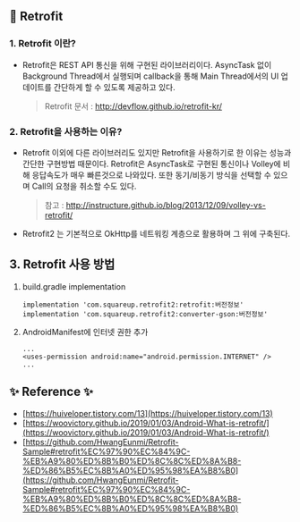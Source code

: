 
## 📌 Retrofit

### 1. Retrofit 이란?

- Retrofit은 REST API 통신을 위해 구현된 라이브러리이다. AsyncTask 없이 Background Thread에서 실행되며 callback을 통해 Main Thread에서의 UI 업데이트를 간단하게 할 수 있도록 제공하고 있다.

    > Retrofit 문서 : http://devflow.github.io/retrofit-kr/
   
  
### 2. Retrofit을 사용하는 이유?
- Retrofit 이외에 다른 라이브러리도 있지만 Retrofit을 사용하기로 한 이유는 성능과 간단한 구현방법 때문이다. Retrofit은 AsyncTask로 구현된 통신이나 Volley에 비해 응답속도가 매우 빠른것으로 나와있다. 또한 동기/비동기 방식을 선택할 수 있으며 Call의 요청을 취소할 수도 있다.

    > 참고 : http://instructure.github.io/blog/2013/12/09/volley-vs-retrofit/

- Retrofit2 는 기본적으로 OkHttp를 네트워킹 계층으로 활용하며 그 위에 구축된다.


## 3. Retrofit 사용 방법

1) build.gradle implementation
   
    ```
    implementation 'com.squareup.retrofit2:retrofit:버전정보'
    implementation 'com.squareup.retrofit2:converter-gson:버전정보'
    ```
   
2) AndroidManifest에 인터넷 권한 추가
   
   ```
   ...
   <uses-permission android:name="android.permission.INTERNET" />
   ...
   ```

## ✨ Reference ✨

- [https://huiveloper.tistory.com/13](https://huiveloper.tistory.com/13)
- [https://woovictory.github.io/2019/01/03/Android-What-is-retrofit/](https://woovictory.github.io/2019/01/03/Android-What-is-retrofit/)
- [https://github.com/HwangEunmi/Retrofit-Sample#retrofit%EC%97%90%EC%84%9C-%EB%A9%80%ED%8B%B0%ED%8C%8C%ED%8A%B8-%ED%86%B5%EC%8B%A0%ED%95%98%EA%B8%B0](https://github.com/HwangEunmi/Retrofit-Sample#retrofit%EC%97%90%EC%84%9C-%EB%A9%80%ED%8B%B0%ED%8C%8C%ED%8A%B8-%ED%86%B5%EC%8B%A0%ED%95%98%EA%B8%B0)
